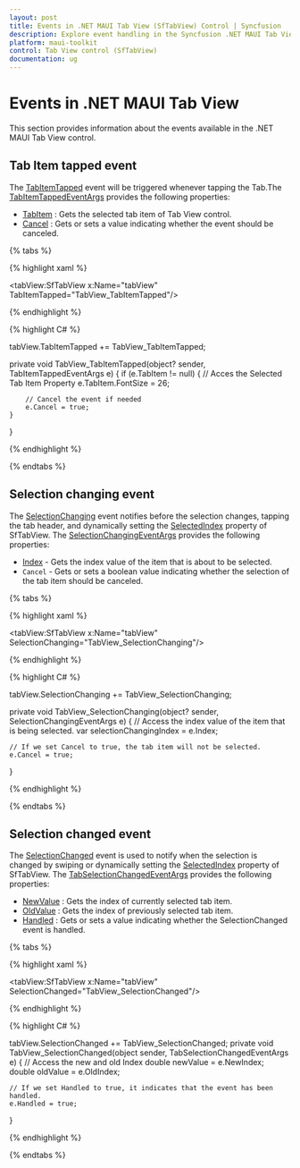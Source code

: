 ```yaml
---
layout: post
title: Events in .NET MAUI Tab View (SfTabView) Control | Syncfusion
description: Explore event handling in the Syncfusion .NET MAUI Tab View (SfTabView) control. Learn how to use TabItemTapped, SelectionChanging, and SelectionChanged events to enhance user interaction and control behavior.
platform: maui-toolkit
control: Tab View control (SfTabView)
documentation: ug
---
```


# Events in .NET MAUI Tab View

This section provides information about the events available in the .NET MAUI Tab View control.

## Tab Item tapped event

The [TabItemTapped](https://help.syncfusion.com/cr/maui-toolkit/Syncfusion.Maui.Toolkit.TabView.SfTabView.html#Syncfusion_Maui_Toolkit_TabView_SfTabView_TabItemTapped) event will be triggered whenever tapping the Tab.The [TabItemTappedEventArgs](https://help.syncfusion.com/cr/maui-toolkit/Syncfusion.Maui.Toolkit.TabView.TabItemTappedEventArgs.html) provides the following properties:

* [TabItem](https://help.syncfusion.com/cr/maui-toolkit/Syncfusion.Maui.Toolkit.TabView.TabItemTappedEventArgs.html#Syncfusion_Maui_Toolkit_TabView_TabItemTappedEventArgs_TabItem) : Gets the selected tab item of Tab View control.
* [Cancel](https://help.syncfusion.com/cr/maui-toolkit/Syncfusion.Maui.Toolkit.TabView.TabItemTappedEventArgs.html#Syncfusion_Maui_Toolkit_TabView_TabItemTappedEventArgs_Cancel) : Gets or sets a value indicating whether the event should be canceled.

{% tabs %}

{% highlight xaml %}

<tabView:SfTabView x:Name="tabView" TabItemTapped="TabView_TabItemTapped"/>

{% endhighlight %}

{% highlight C# %}

tabView.TabItemTapped += TabView_TabItemTapped;

private void TabView_TabItemTapped(object? sender, TabItemTappedEventArgs e)
{
    if (e.TabItem != null)
    {
        // Acces the Selected Tab Item Property
        e.TabItem.FontSize = 26;

        // Cancel the event if needed
        e.Cancel = true;
    }
}

{% endhighlight %}

{% endtabs %}

## Selection changing event

The [SelectionChanging](https://help.syncfusion.com/cr/maui-toolkit/Syncfusion.Maui.Toolkit.TabView.SfTabView.html#Syncfusion_Maui_Toolkit_TabView_SfTabView_SelectionChanging) event notifies before the selection changes, tapping the tab header, and dynamically setting the [SelectedIndex](https://help.syncfusion.com/cr/maui-toolkit/Syncfusion.Maui.Toolkit.TabView.SfTabView.html?tabs=tabid-1#Syncfusion_Maui_Toolkit_TabView_SfTabView_SelectedIndex) property of SfTabView. The [SelectionChangingEventArgs](https://help.syncfusion.com/cr/maui-toolkit/Syncfusion.Maui.Toolkit.TabView.SelectionChangingEventArgs.html) provides the following properties:

* [Index](https://help.syncfusion.com/cr/maui-toolkit/Syncfusion.Maui.Toolkit.TabView.SelectionChangingEventArgs.html#Syncfusion_Maui_Toolkit_TabView_SelectionChangingEventArgs_Index) - Gets the index value of the item that is about to be selected.
* `Cancel` - Gets or sets a boolean value indicating whether the selection of the tab item should be canceled.

{% tabs %}

{% highlight xaml %}

<tabView:SfTabView x:Name="tabView" SelectionChanging="TabView_SelectionChanging"/>
	
{% endhighlight %}

{% highlight C# %}

tabView.SelectionChanging += TabView_SelectionChanging;

private void TabView_SelectionChanging(object? sender, SelectionChangingEventArgs e)
{
    // Access the index value of the item that is being selected.
    var selectionChangingIndex = e.Index;

    // If we set Cancel to true, the tab item will not be selected.
    e.Cancel = true;
}

{% endhighlight %}

{% endtabs %}

## Selection changed event

The [SelectionChanged](https://help.syncfusion.com/cr/maui-toolkit/Syncfusion.Maui.Toolkit.TabView.SfTabView.html#Syncfusion_Maui_Toolkit_TabView_SfTabView_SelectionChanged) event is used to notify when the selection is changed by swiping or dynamically setting the [SelectedIndex](https://help.syncfusion.com/cr/maui-toolkit/Syncfusion.Maui.Toolkit.TabView.SfTabView.html?tabs=tabid-1#Syncfusion_Maui_Toolkit_TabView_SfTabView_SelectedIndex) property of SfTabView. The [TabSelectionChangedEventArgs](https://help.syncfusion.com/cr/maui-toolkit/Syncfusion.Maui.Toolkit.TabView.TabSelectionChangedEventArgs.html) provides the following properties:

* [NewValue](https://help.syncfusion.com/cr/maui-toolkit/Syncfusion.Maui.Toolkit.TabView.TabSelectionChangedEventArgs.html#Syncfusion_Maui_Toolkit_TabView_TabSelectionChangedEventArgs_NewIndex) : Gets the index of currently selected tab item.
* [OldValue](https://help.syncfusion.com/cr/maui-toolkit/Syncfusion.Maui.Toolkit.TabView.TabSelectionChangedEventArgs.html#Syncfusion_Maui_Toolkit_TabView_TabSelectionChangedEventArgs_OldIndex) : Gets the index of previously selected tab item.
* [Handled](https://help.syncfusion.com/cr/maui-toolkit/Syncfusion.Maui.Toolkit.TabView.TabSelectionChangedEventArgs.html#Syncfusion_Maui_Toolkit_TabView_TabSelectionChangedEventArgs_Handled) : Gets or sets a value indicating whether the SelectionChanged event is handled.

{% tabs %}

{% highlight xaml %}

<tabView:SfTabView x:Name="tabView" SelectionChanged="TabView_SelectionChanged"/>
	
{% endhighlight %}

{% highlight C# %}

tabView.SelectionChanged += TabView_SelectionChanged;
private void TabView_SelectionChanged(object sender, TabSelectionChangedEventArgs e)
{
    // Access the new and old Index
    double newValue = e.NewIndex;
    double oldValue = e.OldIndex;

    // If we set Handled to true, it indicates that the event has been handled.
    e.Handled = true;
}

{% endhighlight %}

{% endtabs %}